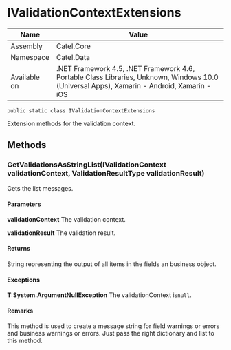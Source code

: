 

# IValidationContextExtensions

Name|Value
---|---
Assembly|Catel.Core
Namespace|Catel.Data
Available on|.NET Framework 4.5, .NET Framework 4.6, Portable Class Libraries, Unknown, Windows 10.0 (Universal Apps), Xamarin - Android, Xamarin - iOS

```
public static class IValidationContextExtensions
```

Extension methods for the validation context.



## Methods

### GetValidationsAsStringList(IValidationContext validationContext, ValidationResultType validationResult)

Gets the list messages.

#### Parameters

**validationContext**
The validation context.

**validationResult**
The validation result.

#### Returns

String representing the output of all items in the fields an business object.

#### Exceptions

**T:System.ArgumentNullException**
The validationContext is`null`.

#### Remarks

This method is used to create a message string for field warnings or errors and business warnings or errors. Just pass the right dictionary and list to this method.



